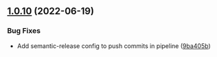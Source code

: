 ## [1.0.10](https://github.com/sergiogc9/eslint-config/compare/v1.0.9...v1.0.10) (2022-06-19)


### Bug Fixes

* Add semantic-release config to push commits in pipeline ([9ba405b](https://github.com/sergiogc9/eslint-config/commit/9ba405bdeadb33d62402b5fe17b1865920a4108b))
